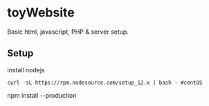 # toyWebsite

Basic html, javascript, PHP &amp; server setup. 

## Setup

install nodejs

```
curl -sL https://rpm.nodesource.com/setup_12.x | bash - #centOS 
```

npm install --production

